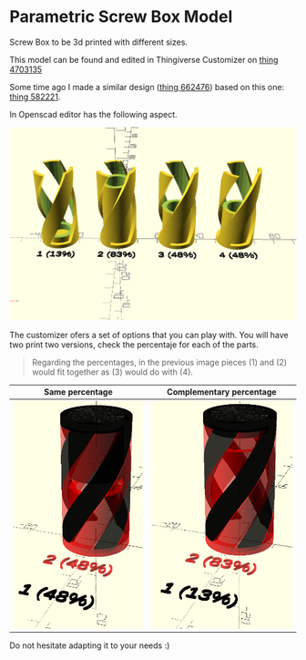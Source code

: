 # Parametric Screw Box Model

Screw Box to be 3d printed with different sizes.

This model can be found and edited in Thingiverse Customizer on [thing 4703135](https://www.thingiverse.com/thing:4703135)

Some time ago I made a similar design ([thing 662476](https://www.thingiverse.com/thing:662476)) based on this one: [thing 582221](https://www.thingiverse.com/thing:582221).

In Openscad editor has the following aspect.

<img src="./../media/3_screw_box_percentage.PNG" alt="View openscad" width=600;/>

The customizer ofers a set of options that you can play with. You will have two print two versions, check the percentaje for each of the parts.

> Regarding the percentages, in the previous image pieces (1) and (2) would fit together as (3) would do with (4).


 |          Same percentage                   |             Complementary percentage              |
 :--------------------------------:|:--------------------------------:|
<img src="./../media/3_screw_box_48-48.PNG" height=400;/> |  <img src="./../media/3_screw_box_13-83.PNG" height=400;/> |


Do not hesitate adapting it to your needs :)